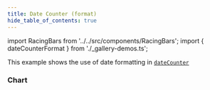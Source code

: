 ```yaml
---
title: Date Counter (format)
hide_table_of_contents: true
---
```


import RacingBars from '../../src/components/RacingBars';
import { dateCounterFormat } from './\_gallery-demos.ts';

This example shows the use of date formatting in [`dateCounter`](../documentation/options#datecounter)

<!--truncate-->

### Chart

<div className="gallery">
  <RacingBars
    {...dateCounterFormat}
  />
</div>
